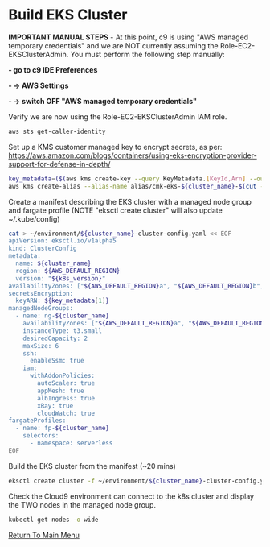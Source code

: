 # Build EKS Cluster

**IMPORTANT MANUAL STEPS** - At this point, c9 is using "AWS managed temporary credentials" and we are NOT currently assuming the Role-EC2-EKSClusterAdmin. You must perform the following step manually:

**- go to c9 IDE Preferences**

**- -> AWS Settings**

**- -> switch OFF "AWS managed temporary credentials"**

Verify we are now using the Role-EC2-EKSClusterAdmin IAM role.
```bash
aws sts get-caller-identity
```

Set up a KMS customer managed key to encrypt secrets, as per: https://aws.amazon.com/blogs/containers/using-eks-encryption-provider-support-for-defense-in-depth/
```bash
key_metadata=($(aws kms create-key --query KeyMetadata.[KeyId,Arn] --output text)) # [0]=KeyId [1]=Arn
aws kms create-alias --alias-name alias/cmk-eks-${cluster_name}-$(cut -c-8 <<< ${key_metadata[0]}) --target-key-id ${key_metadata[1]}
```

Create a manifest describing the EKS cluster with a managed node group and fargate profile (NOTE "eksctl create cluster" will also update ~/.kube/config)
```bash
cat > ~/environment/${cluster_name}-cluster-config.yaml << EOF
apiVersion: eksctl.io/v1alpha5
kind: ClusterConfig
metadata:
  name: ${cluster_name}
  region: ${AWS_DEFAULT_REGION}
  version: "${k8s_version}"
availabilityZones: ["${AWS_DEFAULT_REGION}a", "${AWS_DEFAULT_REGION}b", "${AWS_DEFAULT_REGION}c"]
secretsEncryption:
  keyARN: ${key_metadata[1]}
managedNodeGroups:
  - name: ng-${cluster_name}
    availabilityZones: ["${AWS_DEFAULT_REGION}a", "${AWS_DEFAULT_REGION}b", "${AWS_DEFAULT_REGION}c"]
    instanceType: t3.small
    desiredCapacity: 2
    maxSize: 6
    ssh:
      enableSsm: true
    iam:
      withAddonPolicies:
        autoScaler: true
        appMesh: true
        albIngress: true
        xRay: true
        cloudWatch: true
fargateProfiles:
  - name: fp-${cluster_name}
    selectors:
      - namespace: serverless
EOF
```

Build the EKS cluster from the manifest (~20 mins)
```bash
eksctl create cluster -f ~/environment/${cluster_name}-cluster-config.yaml 
```

Check the Cloud9 environment can connect to the k8s cluster and display the TWO nodes in the managed node group.
```bash
kubectl get nodes -o wide
```

[Return To Main Menu](../README.md)
